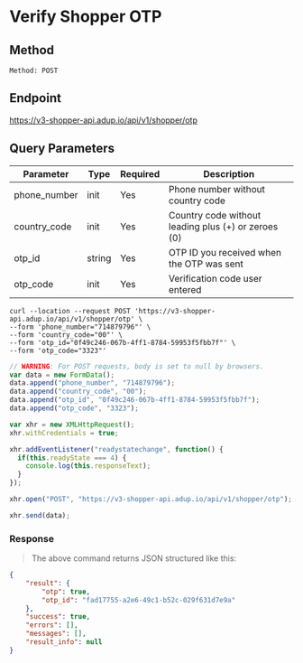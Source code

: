 # Verify Shopper OTP

## Method
`Method: POST`

## Endpoint
https://v3-shopper-api.adup.io/api/v1/shopper/otp

## Query Parameters

Parameter | Type | Required | Description
--------- | ------- |  ------- | -----------
phone_number | init | Yes | Phone number without country code
country_code | init | Yes | Country code without leading plus (+) or zeroes (0)
otp_id | string | Yes | OTP ID you received when the OTP was sent
otp_code | init | Yes | Verification code user entered




```shell
curl --location --request POST 'https://v3-shopper-api.adup.io/api/v1/shopper/otp' \
--form 'phone_number="714879796"' \
--form 'country_code="00"' \
--form 'otp_id="0f49c246-067b-4ff1-8784-59953f5fbb7f"' \
--form 'otp_code="3323"'
```

```javascript
// WARNING: For POST requests, body is set to null by browsers.
var data = new FormData();
data.append("phone_number", "714879796");
data.append("country_code", "00");
data.append("otp_id", "0f49c246-067b-4ff1-8784-59953f5fbb7f");
data.append("otp_code", "3323");

var xhr = new XMLHttpRequest();
xhr.withCredentials = true;

xhr.addEventListener("readystatechange", function() {
  if(this.readyState === 4) {
    console.log(this.responseText);
  }
});

xhr.open("POST", "https://v3-shopper-api.adup.io/api/v1/shopper/otp");

xhr.send(data);
```

### Response 

> The above command returns JSON structured like this:

```json
{
    "result": {
        "otp": true,
        "otp_id": "fad17755-a2e6-49c1-b52c-029f631d7e9a"
    },
    "success": true,
    "errors": [],
    "messages": [],
    "result_info": null
}

```
